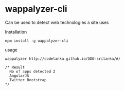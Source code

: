 # wappalyzer-cli
Can be used to detect web technologies a site uses

Installation

    npm install -g wappalyzer-cli


usage

```
wappalyzer http://codelanka.github.io/GDG-srilanka/#/
    
/* Result
  No of apps detected 2
  AngularJS
  Twitter Bootstrap
*/
```
